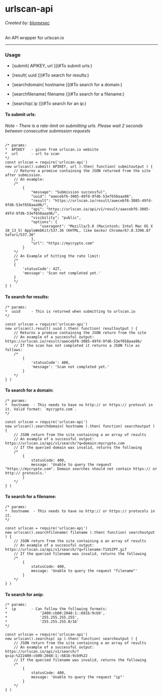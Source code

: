 # urlscan-api
###### Created by: [blurpesec](https://twitter.com/blurpesec)

An API wrapper for urlscan.io

---

### Usage

* [submit( APIKEY, url )](#To submit urls:)

* [result( uuid )](#To search for results:)

* [searchdomain( hostname )](#To search for a domain:)

* [searchfilename( filename )](#To search for a filename:)

* [searchip( ip )](#To search for an ip:)

#### To submit urls:
###### Note - There is a rate-limit on submitting urls. Please wait 2 seconds between consecutive submission requests
```
/* params:
*  APIKEY   - given from urlscan.io website
*  url      - url to scan
*/
const urlscan = require('urlscan-api')
new urlscan().submit( APIKEY, url ).then( function( submitoutput ) {
    // Returns a promise containing the JSON returned from the site after submission.
    // An example:
    /*
        {
            "message": "Submission successful",
            "uuid": "aaecebf6-3085-49fd-9fd6-53ef658aaa96",
            "result": "https://urlscan.io/result/aaecebf6-3085-49fd-9fd6-53ef658aaa96/",
            "api": "https://urlscan.io/api/v1/result/aaecebf6-3085-49fd-9fd6-53ef658aaa96/",
            "visibility": "public",
            "options": {
                "useragent": "Mozilla/5.0 (Macintosh; Intel Mac OS X 10_13_5) AppleWebKit/537.36 (KHTML, like Gecko) Chrome/67.0.3396.87 Safari/537.36"
            },
            "url": "https://mycrypto.com"
        }
    */
    // An Example of hitting the rate limit:
    /*
    {
        'statusCode': 427,
        'message': 'Scan not completed yet.'
    }
    */
} )
```

#### To search for results:
```
/* params:
*  uuid     - This is returned when submitting to urlscan.io
*/

const urlscan = require('urlscan-api')
new urlscan().result( uuid ).then( function( resultoutput ) {
    // Returns a promise containing the JSON return from the site
    // An example of a successful output: https://urlscan.io/result/aaecebf6-3085-49fd-9fd6-53ef658aaa96/
    // If the scan has not completed it returns a JSON file as follows:
    /*
        {
            'statusCode': 400,
            'message': 'Scan not completed yet.'
        }
    */
} )
```

#### To search for a domain:
```
/* params:
*  hostname  - This needs to have no http:// or https:// protocol in it. Valid format: `mycrypto.com`.
*/

const urlscan = require('urlscan-api')
new urlscan().searchdomain( hostname ).then( function( searchoutput ) {
    // JSON return from the site containing a an array of results
    // An example of a successful output: https://urlscan.io/api/v1/search/?q=domain:mycrypto.com
    // If the queried domain was invalid, returns the following
    /*
        {
            statusCode: 400,
            message: 'Unable to query the request "https://mycrypto.com". Domain searches should not contain https:// or http:// protocols.'
        }
    */
} )
```

#### To search for a filename:
```
/* params:
*  hostname  - This needs to have no http:// or https:// protocols in it.
*/

const urlscan = require('urlscan-api')
new urlscan().searchfilename( filename ).then( function( searchoutput ) {
    // JSON return from the site containing a an array of results
    // An example of a successful output: https://urlscan.io/api/v1/search/?q=filename:T1X5ZPT.gif
    // If the queried filename was invalid, returns the following
    /*
        {
            statusCode: 400,
            message: 'Unable to query the request "filename"'
        }
    */
} )
```

#### To search for anip:
```
/* params:
*  ip       - Can follow the following formats:
*               '2400:cb00:2048:1::681b:9cb9',
*               '255.255.255.255',
*               '255.255.255.0/16'
*/

const urlscan = require('urlscan-api')
new urlscan().searchip( ip ).then( function( searchoutput ) {
    // JSON return from the site containing a an array of results
    // An example of a successful output: https://urlscan.io/api/v1/search/?q=ip:%222400:cb00:2048:1::681b:9cb9%22
    // If the queried filename was invalid, returns the following
    /*
        {
            statusCode: 400,
            message: 'Unable to query the request "ip"'
        }
    */
} )
```
